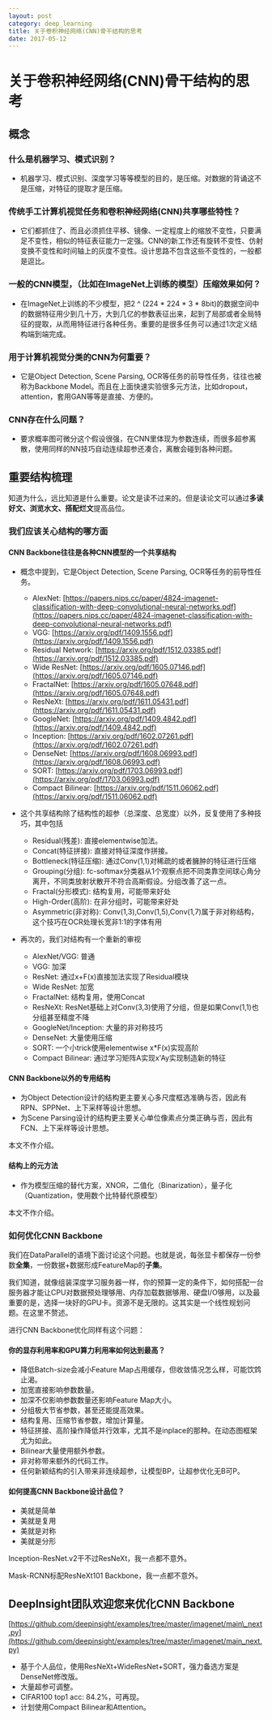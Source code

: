 ```yaml
---
layout: post
category: deep_learning
title: 关于卷积神经网络(CNN)骨干结构的思考
date: 2017-05-12
---
```


# 关于卷积神经网络(CNN)骨干结构的思考


## 概念

### 什么是机器学习、模式识别？

- 机器学习、模式识别、深度学习等等模型的目的，是压缩。对数据的背诵这不是压缩，对特征的提取才是压缩。

### 传统手工计算机视觉任务和卷积神经网络(CNN)共享哪些特性？

- 它们都抓住了、而且必须抓住平移、镜像、一定程度上的缩放不变性，只要满足不变性，相似的特征表征能力一定强。CNN的新工作还有旋转不变性、仿射变换不变性和时间轴上的灰度不变性。设计思路不包含这些不变性的，一般都是逗比。

### 一般的CNN模型，（比如在ImageNet上训练的模型）压缩效果如何？

- 在ImageNet上训练的不少模型，把2 ^ (224 * 224 * 3 * 8bit)的数据空间中的数据特征用少到几十万，大到几亿的参数表征出来，起到了局部或者全局特征的提取，从而用特征进行各种任务。重要的是很多任务可以通过1次定义结构端到端完成。

### 用于计算机视觉分类的CNN为何重要？

- 它是Object Detection, Scene Parsing, OCR等任务的前导性任务，往往也被称为Backbone Model。而且在上面快速实验很多元方法，比如dropout，attention，套用GAN等等是直接、方便的。

### CNN存在什么问题？

- 要求概率图可微分这个假设很强，在CNN里体现为参数连续，而很多超参离散，使用同样的NN技巧自动连续超参还凑合，离散会碰到各种问题。


## 重要结构梳理


知道为什么，远比知道是什么重要。论文是读不过来的。但是读论文可以通过**多读好文、浏览水文、搭配烂文**提高品位。


### 我们应该关心结构的哪方面

####  CNN Backbone往往是各种CNN模型的一个共享结构

- 概念中提到，它是Object Detection, Scene Parsing, OCR等任务的前导性任务。

    - AlexNet: [https://papers.nips.cc/paper/4824-imagenet-classification-with-deep-convolutional-neural-networks.pdf](https://papers.nips.cc/paper/4824-imagenet-classification-with-deep-convolutional-neural-networks.pdf)
    - VGG: [https://arxiv.org/pdf/1409.1556.pdf](https://arxiv.org/pdf/1409.1556.pdf)
    - Residual Network: [https://arxiv.org/pdf/1512.03385.pdf](https://arxiv.org/pdf/1512.03385.pdf)
    - Wide ResNet: [https://arxiv.org/pdf/1605.07146.pdf](https://arxiv.org/pdf/1605.07146.pdf)
    - FractalNet: [https://arxiv.org/pdf/1605.07648.pdf](https://arxiv.org/pdf/1605.07648.pdf)
    - ResNeXt: [https://arxiv.org/pdf/1611.05431.pdf](https://arxiv.org/pdf/1611.05431.pdf)
    - GoogleNet: [https://arxiv.org/pdf/1409.4842.pdf](https://arxiv.org/pdf/1409.4842.pdf)
    - Inception: [https://arxiv.org/pdf/1602.07261.pdf](https://arxiv.org/pdf/1602.07261.pdf)
    - DenseNet: [https://arxiv.org/pdf/1608.06993.pdf](https://arxiv.org/pdf/1608.06993.pdf)
    - SORT: [https://arxiv.org/pdf/1703.06993.pdf](https://arxiv.org/pdf/1703.06993.pdf)
    - Compact Bilinear: [https://arxiv.org/pdf/1511.06062.pdf](https://arxiv.org/pdf/1511.06062.pdf)
    
- 这个共享结构除了结构性的超参（总深度、总宽度）以外，反复使用了多种技巧，其中包括

    - Residual(残差): 直接elementwise加法。
    - Concat(特征拼接): 直接对特征深度作拼接。
    - Bottleneck(特征压缩): 通过Conv(1,1)对稀疏的或者臃肿的特征进行压缩
    - Grouping(分组): fc-softmax分类器从1个观察点把不同类靠空间球心角分离开，不同类放射状散开不符合高斯假设。分组改善了这一点。
    - Fractal(分形模式): 结构复用，可能带来好处
    - High-Order(高阶): 在非分组时，可能带来好处
    - Asymmetric(非对称): Conv(1,3),Conv(1,5),Conv(1,7)属于非对称结构，这个技巧在OCR处理长宽非1:1的字体有用
    
- 再次的，我们对结构有一个重新的审视
    
    - AlexNet/VGG: 普通
    - VGG: 加深
    - ResNet: 通过x+F(x)直接加法实现了Residual模块
    - Wide ResNet: 加宽
    - FractalNet: 结构复用，使用Concat
    - ResNeXt: ResNet基础上对Conv(3,3)使用了分组，但是如果Conv(1,1)也分组甚至精度不降
    - GoogleNet/Inception: 大量的非对称技巧
    - DenseNet: 大量使用压缩
    - SORT: 一个小trick使用elementwise x*F(x)实现高阶
    - Compact Bilinear: 通过学习矩阵A实现x'Ay实现制造新的特征

#### CNN Backbone以外的专用结构

- 为Object Detection设计的结构更主要关心多尺度框选准确与否，因此有RPN、SPPNet、上下采样等设计思想。
- 为Scene Parsing设计的结构更主要关心单位像素点分类正确与否，因此有FCN、上下采样等设计思想。

本文不作介绍。

#### 结构上的元方法

- 作为模型压缩的替代方案，XNOR，二值化（Binarization），量子化（Quantization，使用数个比特替代原模型）

本文不作介绍。

### 如何优化CNN Backbone

我们在DataParallel的语境下面讨论这个问题。也就是说，每张显卡都保存一份参数**全集**，一份数据+数据形成FeatureMap的**子集**。

我们知道，就像组装深度学习服务器一样，你的预算一定的条件下，如何搭配一台服务器才能让CPU对数据预处理够用、内存加载数据够用、硬盘I/O够用，以及最重要的是，选择一块好的GPU卡。资源不是无限的。这其实是一个线性规划问题。在这里不赘述。

进行CNN Backbone优化同样有这个问题：

#### 你的显存利用率和GPU算力利用率如何达到最高？

- 降低Batch-size会减小Feature Map占用缓存，但收敛情况怎么样，可能饮鸩止渴。
- 加宽直接影响参数数量。
- 加深不仅影响参数数量还影响Feature Map大小。
- 分组极大节省参数，甚至还能提高效果。
- 结构复用、压缩节省参数，增加计算量。
- 特征拼接、高阶操作降低并行效率，尤其不是inplace的那种。在动态图框架尤为如此。
- Bilinear大量使用额外参数。
- 非对称带来额外的代码工作。
- 任何新颖结构的引入带来非连续超参，让模型BP，让超参优化无B可P。


#### 如何提高CNN Backbone设计品位？


- 美就是简单
- 美就是复用
- 美就是对称
- 美就是分形

Inception-ResNet.v2干不过ResNeXt，我一点都不意外。

Mask-RCNN标配ResNeXt101 Backbone，我一点都不意外。


## DeepInsight团队欢迎您来优化CNN Backbone


[https://github.com/deepinsight/examples/tree/master/imagenet/main\_next.py](https://github.com/deepinsight/examples/tree/master/imagenet/main_next.py)


- 基于个人品位，使用ResNeXt+WideResNet+SORT，强力备选方案是DenseNet修改版。
- 大量超参可调整。
- CIFAR100 top1 acc: 84.2%，可再现。
- 计划使用Compact Bilinear和Attention。